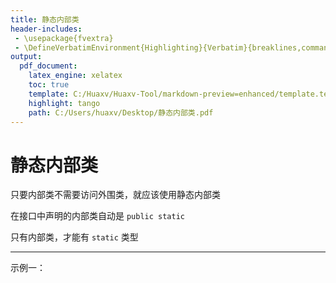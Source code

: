 ```yaml
---
title: 静态内部类
header-includes:
 - \usepackage{fvextra}
 - \DefineVerbatimEnvironment{Highlighting}{Verbatim}{breaklines,commandchars=\\\{\}}
output:
  pdf_document:
    latex_engine: xelatex
    toc: true
    template: C:/Huaxv/Huaxv-Tool/markdown-preview=enhanced/template.tex
    highlight: tango
    path: C:/Users/huaxv/Desktop/静态内部类.pdf
---
```


# 静态内部类

只要内部类不需要访问外围类，就应该使用静态内部类

在接口中声明的内部类自动是 `public static`

只有内部类，才能有 `static` 类型

---

示例一：

```java

```
